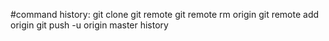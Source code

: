 #command history: 
git clone
git remote
git remote rm origin
git remote add origin
git push -u origin master
history

